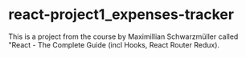 # react-project1_expenses-tracker
This is a project from the course by Maximillian Schwarzmüller called "React - The Complete Guide (incl Hooks, React Router Redux). 
